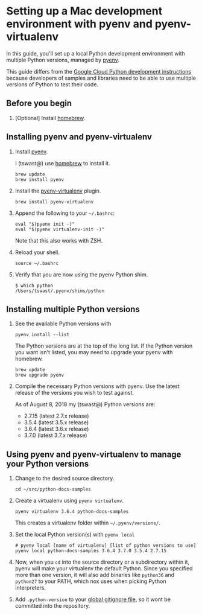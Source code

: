 # Setting up a Mac development environment with pyenv and pyenv-virtualenv

In this guide, you'll set up a local Python development environment with
multiple Python versions, managed by [pyenv](https://github.com/pyenv/pyenv).

This guide differs from the [Google Cloud Python development
instructions](https://cloud.google.com/python/setup) because developers of
samples and libraries need to be able to use multiple versions of Python to
test their code.

## Before you begin

1.  [Optional] Install [homebrew](https://brew.sh/).

## Installing pyenv and pyenv-virtualenv

1.  Install [pyenv](https://github.com/pyenv/pyenv).

    I (tswast@) use [homebrew](https://brew.sh/) to install it.

    ```
    brew update
    brew install pyenv
    ```

1.  Install the [pyenv-virtualenv](https://github.com/pyenv/pyenv-virtualenv)
    plugin.

    ```
    brew install pyenv-virtualenv
    ```

1.  Append the following to your `~/.bashrc`:

    ```
    eval "$(pyenv init -)"
    eval "$(pyenv virtualenv-init -)"
    ```

    Note that this also works with ZSH.

1.  Reload your shell.

    ```
    source ~/.bashrc
    ```

1.  Verify that you are now using the pyenv Python shim.

    ```
    $ which python
    /Users/tswast/.pyenv/shims/python
    ```

## Installing multiple Python versions


1.  See the available Python versions with

    ```
    pyenv install --list
    ```

    The Python versions are at the top of the long list. If the Python
    version you want isn't listed, you may need to upgrade your pyenv with
    homebrew.

    ```
    brew update
    brew upgrade pyenv
    ```

1. Compile the necessary Python versions with pyenv. Use the latest release
   of the versions you wish to test against.

    As of August 8, 2018 my (tswast@) Python versions are:

    *  2.7.15 (latest 2.7.x release)
    *  3.5.4 (latest 3.5.x release)
    *  3.6.4 (latest 3.6.x release)
    *  3.7.0 (latest 3.7.x release)

## Using pyenv and pyenv-virtualenv to manage your Python versions

1.  Change to the desired source directory.

    ```
    cd ~/src/python-docs-samples
    ```

1.  Create a virtualenv using `pyenv virtualenv`.

    ```
    pyenv virtualenv 3.6.4 python-docs-samples
    ```

    This creates a virtualenv folder within `~/.pyenv/versions/`.

1.  Set the local Python version(s) with `pyenv local`

    ```
    # pyenv local [name of virtualenv] [list of python versions to use]
    pyenv local python-docs-samples 3.6.4 3.7.0 3.5.4 2.7.15
    ```

1.  Now, when you `cd` into the source directory or a subdirectory within it,
    pyenv will make your virtualenv the default Python. Since you specified
    more than one version, it will also add binaries like `python36` and
    `python27` to your PATH, which nox uses when picking Python interpreters.

1.  Add `.python-version` to your [global gitignore
    file](https://help.github.com/articles/ignoring-files/#create-a-global-gitignore),
    so it wont be committed into the repository.

